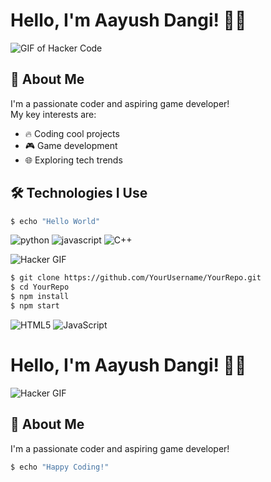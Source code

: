 # Hello, I'm Aayush Dangi! 👨‍💻

![GIF of Hacker Code](https://yourgiflink.com/hacker.gif)

## 🚀 About Me
I'm a passionate coder and aspiring game developer!  
My key interests are:

- 🔥 Coding cool projects
- 🎮 Game development
- 🌐 Exploring tech trends

## 🛠️ Technologies I Use
```bash
$ echo "Hello World"
```

<p> <img src="https://img.shields.io/badge/Code-Python-blue?style=for-the-badge&logo=python" alt="python" /> <img src="https://img.shields.io/badge/Code-JavaScript-yellow?style=for-the-badge&logo=javascript" alt="javascript" /> <img src="https://img.shields.io/badge/Code-C++-blue?style=for-the-badge&logo=cplusplus" alt="C++" /> </p>

![Hacker GIF](https://media.giphy.com/media/sIIhZliB2McAo/giphy.gif)

```bash
$ git clone https://github.com/YourUsername/YourRepo.git
$ cd YourRepo
$ npm install
$ npm start
```

![HTML5](https://img.shields.io/badge/Code-HTML5-orange?style=flat-square&logo=html5)
![JavaScript](https://img.shields.io/badge/Code-JavaScript-yellow?style=flat-square&logo=javascript)


# Hello, I'm Aayush Dangi! 👨‍💻

![Hacker GIF](https://media.giphy.com/media/sIIhZliB2McAo/giphy.gif)

## 🚀 About Me
I'm a passionate coder and aspiring game developer!

```bash
$ echo "Happy Coding!"
